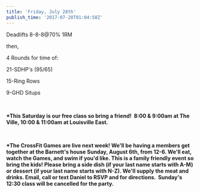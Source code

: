 ```yaml
---
title: 'Friday, July 28th'
publish_time: '2017-07-28T01:04:58Z'
---
```


Deadlifts 8-8-8\@70% 1RM

then,

4 Rounds for time of:

21-SDHP's (95/65)

15-Ring Rows

9-GHD Situps

 

**\*This Saturday is our free class so bring a friend!  8:00 & 9:00am at
The Ville, 10:00 & 11:00am at Louisville East.**

 

**\*The CrossFit Games are live next week! We'll be having a members get
together at the Barnett's house Sunday, August 6th, from 12-6. We'll
eat, watch the Games, and swim if you'd like. This is a family friendly
event so bring the kids! Please bring a side dish (if your last name
starts with A-M) or dessert (if your last name starts with N-Z). We'll
supply the meat and drinks. Email, call or text Daniel to RSVP and for
directions.  Sunday's 12:30 class will be cancelled for the party.**
